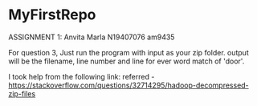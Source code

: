 # MyFirstRepo

ASSIGNMENT 1:
Anvita Marla
N19407076
am9435


For question 3,
Just run the program with input as your zip folder.
output will be the filename, line number and line for ever word match of 'door'.

I took help from the following link:
referred - https://stackoverflow.com/questions/32714295/hadoop-decompressed-zip-files


